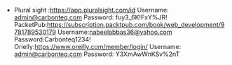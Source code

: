 - Plural sight :https://app.pluralsight.com/id
  Username: admin@carbonteq.com
  Password: fuy3_6K!FxY%JR!
  PacketPub:https://subscription.packtpub.com/book/web_development/9781789530179
  Username:nabeelabbas36@yahoo.com
  Password:Carbonteq1234!
  Orielly:https://www.oreilly.com/member/login/
  Username: admin@carbonteq.com
  Password: Y3XmAwWnKSv%2nT
